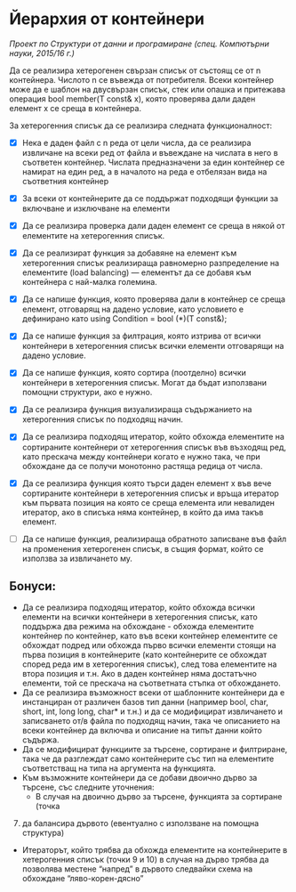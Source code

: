 # Йерархия от контейнери

*Проект по Структури от данни и програмиране (спец. Компютърни науки, 2015/16 г.)*

Да се реализира хетерогенен свързан списък от състоящ се от n контейнера. 
Числото n се въвежда от потребителя. 
Всеки контейнер може да е шаблон на двусвързан
списък, стек или опашка и притежава операция bool member(T const& x), която
проверява дали даден елемент x се среща в контейнера.

За хетерогенния списък да се реализира следната функционалност:

- [x] Нека е даден файл с n реда от цели числа, да се реализира извличане на всеки
ред от файла и въвеждане на числата в него в съответен контейнер. Числата
предназначени за един контейнер се намират на един ред, а в началото на
реда е отбелязан вида на съответния контейнер

- [x] За всеки от контейнерите да се поддържат подходящи функции за включване и
изключване на елементи

- [x] Да се реализира проверка дали даден елемент се среща в някой от елементите
на хетерогенния списък.

- [x] Да се реализират функция за добавяне на елемент към хетерогенния списък
реализираща равномерно разпределение на елементите (load balancing) —
елементът да се добавя към контейнера с най-малка големина.

- [x] Да се напише функция, която проверява дали в контейнер се среща елемент,
отговарящ на дадено условие, като условието е дефинирано като using
Condition = bool (*)(T const&);

- [x] Да се напише функция за филтрация, която изтрива от всички контейнери в
хетерогенния списък всички елементи отговарящи на дадено условие.

- [x] Да се напише функция, която сортира (поотделно) всички контейнери в
хетерогенния списък. Могат да бъдат използвани помощни структури, ако е
нужно.

- [x] Да се реализира функция визуализираща съдържанието на хетерогенния
списък по подходящ начин.

- [x] Да се реализира подходящ итератор, който обхожда елементите на
сортираните контейнери от хетерогенния списък във възходящ ред, като
прескача между контейнери когато е нужно така, че при обхождане да се
получи монотонно растяща редица от числа.

- [x] Да се реализира функция която търси даден елемент x във вече сортираните
контейнери в хетерогенния списък и връща итератор към първата позиция на
която се среща елемента или невалиден итератор, ако в списъка няма
контейнер, в който да има такъв елемент.

- [ ] Да се напише функция, реализираща обратното записване във файл на
променения хетерогенен списък, в същия формат, който се използва за
извличането му.

## Бонуси:
- Да се реализира подходящ итератор, който обхожда всички елементи на
всички контейнери в хетерогенния списък, като поддържа два режима на
обхождане - обхожда елементите контейнер по контейнер, като във всеки
контейнер елементите се обхождат подред или обхожда първо всички
елементи стоящи на първа позиция в контейнерите (като контейнерите се
обхождат според реда им в хетерогенния списък), след това елементите на
втора позиция и т.н. Ако в даден контейнер няма достатъчно елементи, той се
прескача на съответната стъпка от обхождането.
- Да се реализира възможност всеки от шаблонните контейнери да е
инстанциран от различен базов тип данни (например bool, char, short, int,
long long, char* и т.н.) и да се модифицират извличането и записването от/в
файла по подходящ начин, така че описанието на всеки контейнер да включва
и описание на типът данни който съдържа.
- Да се модифицират функциите за търсене, сортиране и филтриране, така че да
разглеждат само контейнерите със тип на елементите съответстващ на типа на
аргумента на функцията.
- Към възможните контейнери да се добави двоично дърво за търсене, със
следните уточнения:
  - В случая на двоично дърво за търсене, функцията за сортиране (точка
7) да балансира дървото (евентуално с използване на помощна
структура)
  - Итераторът, който трябва да обхожда елементите на контейнерите в
хетерогенния списък (точки 9 и 10) в случая на дърво трябва да
позволява местене “напред” в дървото следвайки схема на обхождане
“ляво-корен-дясно”